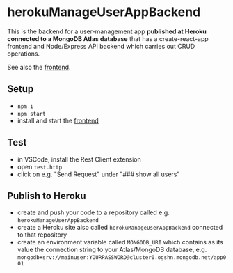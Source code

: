 #  herokuManageUserAppBackend

This is the backend for a user-management app **published at Heroku connected to a MongoDB Atlas database** that has a create-react-app frontend and Node/Express API backend which  carries out CRUD operations.

See also the [frontend](https://github.com/edwardtanguay/herokuManageUserAppFrontend).

## Setup

- `npm i`
- `npm start`
- install and start the [frontend](https://github.com/edwardtanguay/herokuManageUserAppFrontend) 

## Test

- in VSCode, install the Rest Client extension
- open `test.http`
- click on e.g. "Send Request" under "### show all users"

## Publish to Heroku

- create and push your code to a repository called e.g. `herokuManageUserAppBackend`
- create a Heroku site also called `herokuManageUserAppBackend` connected to that repository
- create an environment variable called `MONGODB_URI` which contains as its value the connection string to your Atlas/MongoDB database, e.g. `mongodb+srv://mainuser:YOURPASSWORD@cluster0.ogshn.mongodb.net/app001`
